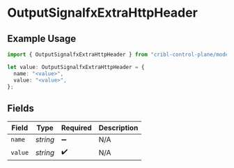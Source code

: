 # OutputSignalfxExtraHttpHeader

## Example Usage

```typescript
import { OutputSignalfxExtraHttpHeader } from "cribl-control-plane/models";

let value: OutputSignalfxExtraHttpHeader = {
  name: "<value>",
  value: "<value>",
};
```

## Fields

| Field              | Type               | Required           | Description        |
| ------------------ | ------------------ | ------------------ | ------------------ |
| `name`             | *string*           | :heavy_minus_sign: | N/A                |
| `value`            | *string*           | :heavy_check_mark: | N/A                |